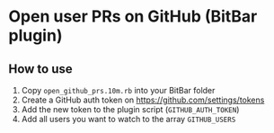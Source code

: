 # Open user PRs on GitHub (BitBar plugin)

## How to use
1. Copy `open_github_prs.10m.rb` into your BitBar folder
2. Create a GitHub auth token on https://github.com/settings/tokens
3. Add the new token to the plugin script (`GITHUB_AUTH_TOKEN`)
4. Add all users you want to watch to the array `GITHUB_USERS`
